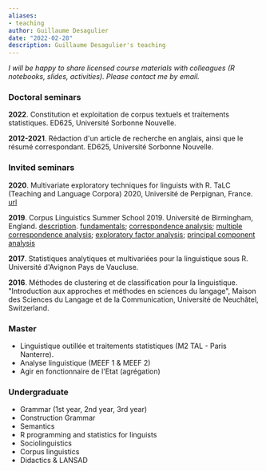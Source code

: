```yaml
---
aliases:
- teaching
author: Guillaume Desagulier
date: "2022-02-28"
description: Guillaume Desagulier's teaching
---
```


*I will be happy to share licensed course materials with colleagues (R notebooks, slides, activities). Please contact me by email.*

### Doctoral seminars

**2022**. Constitution et exploitation de corpus textuels et traitements statistiques. ED625, Université Sorbonne Nouvelle.

**2012-2021**. Rédaction d'un article de recherche en anglais, ainsi que le résumé correspondant. ED625, Université Sorbonne Nouvelle.

### Invited seminars

**2020**. Multivariate exploratory techniques for linguists with R. TaLC (Teaching and Language Corpora) 2020, Université de Perpignan, France. [url](https://corpling.modyco.fr/workshops/TaLC2020/TaLC2020.notebook.html)

**2019**. Corpus Linguistics Summer School 2019. Université de Birmingham, England. [description](https://corpling.hypotheses.org/2530). [fundamentals](https://halshs.archives-ouvertes.fr/halshs-02908471/document); [correspondence analysis](https://halshs.archives-ouvertes.fr/halshs-02908476/document); [multiple correspondence analysis](https://halshs.archives-ouvertes.fr/halshs-02908477/document); [exploratory factor analysis](https://halshs.archives-ouvertes.fr/halshs-02908485/document); [principal component analysis](https://halshs.archives-ouvertes.fr/halshs-02908483/document)

**2017**. Statistiques analytiques et multivariées pour la linguistique sous R. Université d'Avignon Pays de Vaucluse.

**2016**. Méthodes de clustering et de classification pour la linguistique. "Introduction aux approches et méthodes en sciences du langage", Maison des Sciences du Langage et de la Communication, Université de Neuchâtel, Switzerland.

### Master

- Linguistique outillée et traitements statistiques (M2 TAL - Paris Nanterre).
- Analyse linguistique (MEEF 1 & MEEF 2)
- Agir en fonctionnaire de l'Etat (agrégation)

### Undergraduate

- Grammar (1st year, 2nd year, 3rd year)
- Construction Grammar
- Semantics
- R programming and statistics for linguists
- Sociolinguistics
- Corpus linguistics
- Didactics & LANSAD


